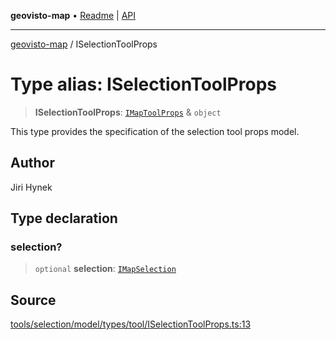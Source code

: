**geovisto-map** • [Readme](../README.md) \| [API](../globals.md)

***

[geovisto-map](../README.md) / ISelectionToolProps

# Type alias: ISelectionToolProps

> **ISelectionToolProps**: [`IMapToolProps`](IMapToolProps.md) & `object`

This type provides the specification of the selection tool props model.

## Author

Jiri Hynek

## Type declaration

### selection?

> `optional` **selection**: [`IMapSelection`](../interfaces/IMapSelection.md)

## Source

[tools/selection/model/types/tool/ISelectionToolProps.ts:13](https://github.com/geovisto/geovisto-map/blob/5ee2cb5d45c19062fc8fc6beefa2848c076518b6/src/tools/selection/model/types/tool/ISelectionToolProps.ts#L13)
